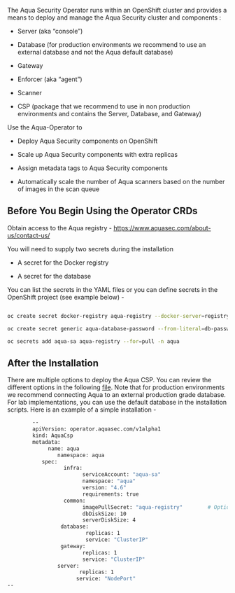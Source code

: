 The Aqua Security Operator runs within an OpenShift cluster and provides a means to deploy and manage the Aqua Security cluster and components :

* Server (aka “console”)

* Database (for production environments we recommend to use an external database and not the Aqua default database)  

* Gateway 

* Enforcer (aka “agent”)

* Scanner

* CSP (package that we recommend to use in non production environments and contains the Server, Database, and Gateway)

Use the Aqua-Operator to 

* Deploy Aqua Security components on OpenShift

* Scale up Aqua Security components with extra replicas

* Assign metadata tags to Aqua Security components

* Automatically scale the number of Aqua scanners based on the number of images in the scan queue

## Before You Begin Using the Operator CRDs

Obtain access to the Aqua registry - https://www.aquasec.com/about-us/contact-us/

You will need to supply two secrets during the installation  

* A secret for the Docker registry

* A secret for the database

You can  list the secrets in the YAML files or you can define secrets in the OpenShift project (see example below) -

```bash

oc create secret docker-registry aqua-registry --docker-server=registry.aquasec.com --docker-username=<AQUA_USERNAME> --docker-password=<AQUA_PASSWORD> --docker-email=<user email> -n aqua

oc create secret generic aqua-database-password --from-literal=db-password=<password> -n aqua

oc secrets add aqua-sa aqua-registry --for=pull -n aqua

```

## After the Installation
There are multiple options to deploy the Aqua  CSP. You can review the different options in the following [file](https://github.com/aquasecurity/aqua-operator/blob/master/deploy/crds/operator_v1alpha1_aquacsp_cr.yaml).  Note that for production environments we recommend connecting Aqua to an external production grade database. For lab implementations,  you can use the default database  in the installation scripts.
Here is an example of a simple installation  - 
```bash
        --
        apiVersion: operator.aquasec.com/v1alpha1
        kind: AquaCsp
        metadata:
             name: aqua
                namespace: aqua
           spec:
                  infra:                                    
                        serviceAccount: "aqua-sa"               
                        namespace: "aqua"                       
                        version: "4.6"                          
                        requirements: true                      
                  common:
                        imagePullSecret: "aqua-registry"        # Optional: if already created image pull secret then mention in here
                        dbDiskSize: 10       
                        serverDiskSize: 4   
                 database:                                 
                         replicas: 1                            
                         service: "ClusterIP"                    
                 gateway:                                  
                        replicas: 1                             
                        service: "ClusterIP"                    
                server:                                   
                       replicas: 1                             
                      service: "NodePort"  
--
```



